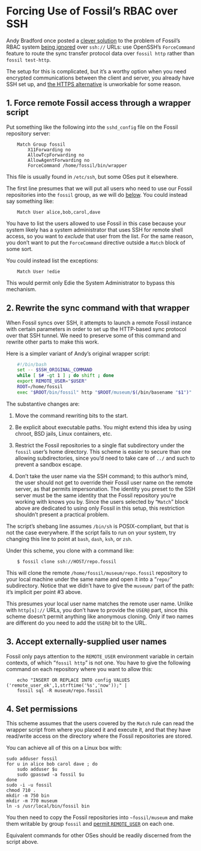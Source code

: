 # Forcing Use of Fossil’s RBAC over SSH

Andy Bradford once posted a [clever solution][sshfc] to the problem of
Fossil’s RBAC system [being ignored](../../caps/#webonly) over `ssh://`
URLs: use OpenSSH’s `ForceCommand` feature to route the sync transfer
protocol data over `fossil http` rather than `fossil test-http`.

The setup for this is complicated, but it’s a worthy option when you
need encrypted communications between the client and server, you already
have SSH set up, and [the HTTPS alternative](../../ssl.wiki) is
unworkable for some reason.


## 1. Force remote Fossil access through a wrapper script <a id="sshd"></a>

Put something like the following into the `sshd_config` file on the
Fossil repository server:

``` ssh-config
    Match Group fossil
        X11Forwarding no
        AllowTcpForwarding no
        AllowAgentForwarding no
        ForceCommand /home/fossil/bin/wrapper
```

This file is usually found in `/etc/ssh`, but some OSes put it
elsewhere.

The first line presumes that we will put all users who need to use our
Fossil repositories into the `fossil` group, as we will do
[below](#perms). You could instead say something like:

``` ssh-config
    Match User alice,bob,carol,dave
```

You have to list the users allowed to use Fossil in this case because
your system likely has a system administrator that uses SSH for remote
shell access, so you want to *exclude* that user from the list. For the
same reason, you don’t want to put the `ForceCommand` directive outside
a `Match` block of some sort.

You could instead list the exceptions:

``` ssh-config
    Match User !edie
```

This would permit only Edie the System Administrator to bypass this
mechanism.


## 2. Rewrite the sync command with that wrapper <a id="wrapper"></a>

When Fossil syncs over SSH, it attempts to launch a remote Fossil
instance with certain parameters in order to set up the HTTP-based sync
protocol over that SSH tunnel. We need to preserve some of this command
and rewrite other parts to make this work.

Here is a simpler variant of Andy’s original wrapper script:

``` sh
    #!/bin/bash
    set -- $SSH_ORIGINAL_COMMAND
    while [ $# -gt 1 ] ; do shift ; done
    export REMOTE_USER="$USER"
    ROOT=/home/fossil
    exec "$ROOT/bin/fossil" http "$ROOT/museum/$(/bin/basename "$1")"
```

The substantive changes are:

1.  Move the command rewriting bits to the start.

2.  Be explicit about executable paths.  You might extend this idea by
    using chroot, BSD jails, Linux containers, etc.

3.  Restrict the Fossil repositories to a single flat subdirectory under
    the `fossil` user’s home directory. This scheme is easier to secure
    than one allowing subdirectories, since you’d need to take care of
    `../` and such to prevent a sandbox escape.

4.  Don’t take the user name via the SSH command; to this author’s mind,
    the user should not get to override their Fossil user name on the
    remote server, as that permits impersonation.  The identity you
    preset to the SSH server must be the same identity that the Fossil
    repository you’re working with knows you by.  Since the users
    selected by “`Match`” block above are dedicated to using only Fossil
    in this setup, this restriction shouldn’t present a practical problem.

The script’s shebang line assumes `/bin/sh` is POSIX-compliant, but that
is not the case everywhere. If the script fails to run on your system,
try changing this line to point at `bash`, `dash`, `ksh`, or `zsh`.

Under this scheme, you clone with a command like:

        $ fossil clone ssh://HOST/repo.fossil

This will clone the remote `/home/fossil/museum/repo.fossil` repository
to your local machine under the same name and open it into a “`repo/`”
subdirectory. Notice that we didn’t have to give the `museum/` part of
the path: it’s implicit per point #3 above.

This presumes your local user name matches the remote user name.  Unlike
with `http[s]://` URLs, you don’t have to provide the `USER@` part,
since this scheme doesn’t permit anything like anonymous cloning. Only
if two names are different do you need to add the `USER@` bit to the
URL.


## 3. Accept externally-supplied user names <a id="remote-user"></a>

Fossil only pays attention to the `REMOTE_USER` environment variable in
certain contexts, of which “`fossil http`” is not one. You have to give
the following command on each repository where you want to allow this:

``` shell
    echo "INSERT OR REPLACE INTO config VALUES ('remote_user_ok',1,strftime('%s','now'));" |
    fossil sql -R museum/repo.fossil
```

## 4. Set permissions <a id="perms"></a>

This scheme assumes that the users covered by the `Match` rule can read
the wrapper script from where you placed it and execute it, and that
they have read/write access on the directory where the Fossil
repositories are stored.

You can achieve all of this on a Linux box with:

``` shell
sudo adduser fossil
for u in alice bob carol dave ; do 
    sudo adduser $u
    sudo gpasswd -a fossil $u
done
sudo -i -u fossil
chmod 710 .
mkdir -m 750 bin
mkdir -m 770 museum
ln -s /usr/local/bin/fossil bin
```

You then need to copy the Fossil repositories into `~fossil/museum` and
make them writable by group `fossil` and [permit
`REMOTE_USER`](#remote-user) on each one.

Equivalent commands for other OSes should be readily discerned from the
script above.

[sshfc]: forum:/forumpost/0d7d6c3df41fcdfd

<div style="height:50em" id="this-space-intentionally-left-blank"></div>
